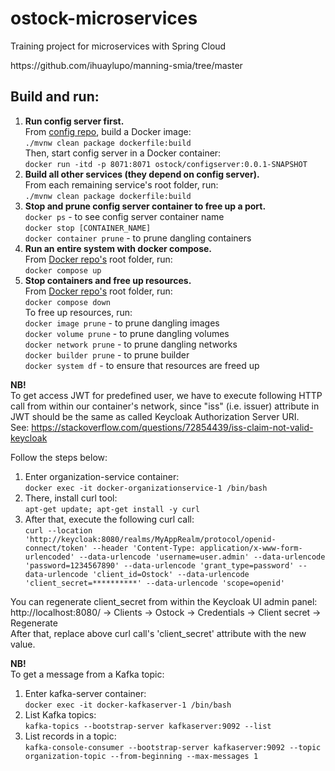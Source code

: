 # ostock-microservices

Training project for microservices with Spring Cloud

<link>https://github.com/ihuaylupo/manning-smia/tree/master</link>

## Build and run:

<ol>
  <li><b>Run config server first.</b> </br>
      From <a href="https://github.com/olegyev/ostock-microservices/tree/master/configserver">config repo</a>, build a Docker image: </br>
      <code>./mvnw clean package dockerfile:build</code></br>
      Then, start config server in a Docker container: </br>
      <code>docker run -itd -p 8071:8071 ostock/configserver:0.0.1-SNAPSHOT</code>
  </li>
  <li>
    <b>Build all other services (they depend on config server).</b> </br>
    From each remaining service's root folder, run: </br>
    <code>./mvnw clean package dockerfile:build</code>
  </li>
  <li>
    <b>Stop and prune config server container to free up a port.</b> </br>
    <code>docker ps</code> - to see config server container name </br>
    <code>docker stop [CONTAINER_NAME]</code> </br>
    <code>docker container prune</code> - to prune dangling containers </br>
  </li>
  <li>
    <b>Run an entire system with docker compose.</b> </br>
    From <a href="https://github.com/olegyev/ostock-microservices/tree/master/docker">Docker repo's</a> root folder, run: </br>
    <code>docker compose up</code>
  </li>
  <li>
    <b>Stop containers and free up resources.</b> </br>
    From <a href="https://github.com/olegyev/ostock-microservices/tree/master/docker">Docker repo's</a> root folder, run: </br>
    <code>docker compose down</code> </br>
    To free up resources, run: </br>
    <code>docker image prune</code> - to prune dangling images </br>
    <code>docker volume prune</code> - to prune dangling volumes </br>
    <code>docker network prune</code> - to prune dangling networks </br>
    <code>docker builder prune</code> - to prune builder </br>
    <code>docker system df</code> - to ensure that resources are freed up </br>
  </li>
</ol>

<b>NB!</b> </br>
To get access JWT for predefined user, we have to execute following HTTP call
from within our container's network, since "iss" (i.e. issuer) attribute in JWT should be the same
as called Keycloak Authorization Server URI. </br>
See: https://stackoverflow.com/questions/72854439/iss-claim-not-valid-keycloak </br>

Follow the steps below:
<ol>
    <li>
        Enter organization-service container: </br>
        <code>docker exec -it docker-organizationservice-1 /bin/bash</code>
    </li>
    <li>
        There, install curl tool: </br>
        <code>apt-get update; apt-get install -y curl</code>
    </li>
    <li>
        After that, execute the following curl call: </br>
        <code>curl --location 'http://keycloak:8080/realms/MyAppRealm/protocol/openid-connect/token' --header 'Content-Type: application/x-www-form-urlencoded' --data-urlencode 'username=user.admin' --data-urlencode 'password=1234567890' --data-urlencode 'grant_type=password' --data-urlencode 'client_id=Ostock' --data-urlencode 'client_secret=**********' --data-urlencode 'scope=openid'</code>
    </li>
</ol>

You can regenerate client_secret from within the Keycloak UI admin panel: </br>
http://localhost:8080/ -> Clients -> Ostock -> Credentials -> Client secret -> Regenerate </br>
After that, replace above curl call's 'client_secret' attribute with the new value.

<b>NB!</b> </br>
To get a message from a Kafka topic: </br>

<ol>
    <li>
        Enter kafka-server container: </br>
        <code>docker exec -it docker-kafkaserver-1 /bin/bash</code>
    </li>
    <li>
        List Kafka topics: </br>
        <code>kafka-topics --bootstrap-server kafkaserver:9092 --list</code>
    </li>
    <li>
        List records in a topic: </br>
        <code>kafka-console-consumer --bootstrap-server kafkaserver:9092 --topic organization-topic --from-beginning --max-messages 1</code>
    </li>
</ol>
